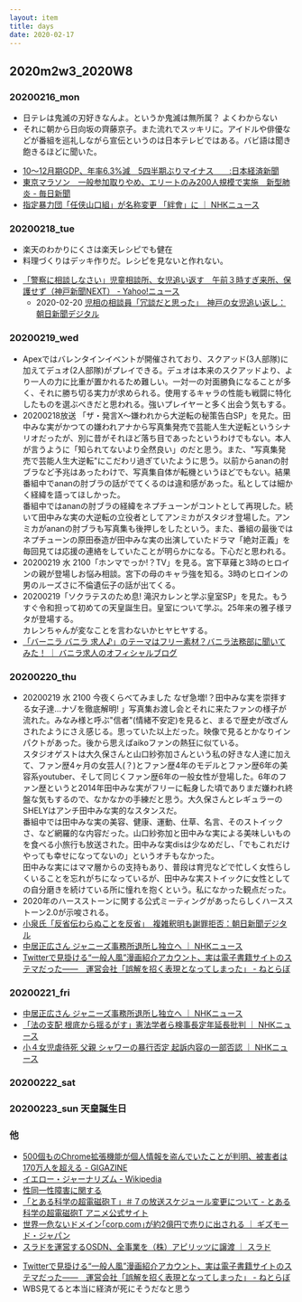 ```yaml
---
layout: item
title: days
date: 2020-02-17
---
```

## 2020m2w3_2020W8

### 20200216_mon  
* 日テレは鬼滅の刃好きなんよ。というか鬼滅は無所属？ よくわからない
* それに朝から日向坂の齊藤京子。また流れでスッキリに。アイドルや俳優などが番組を巡礼しながら宣伝というのは日本テレビではある。バビ語は聞き飽きるほどに聞いた。
- [10～12月期GDP、年率6.3%減　5四半期ぶりマイナス　　:日本経済新聞](https://www.nikkei.com/article/DGXLASFL17HUX_X10C20A2000000/)
- [東京マラソン　一般参加取りやめ、エリートのみ200人規模で実施　新型肺炎 - 毎日新聞](https://mainichi.jp/articles/20200217/k00/00m/050/106000c)
- [指定暴力団「任侠山口組」が名称変更 「絆會」に ｜ NHKニュース](https://www3.nhk.or.jp/news/html/20200217/k10012288881000.html)



### 20200218_tue
- 楽天のわかりにくさは楽天レシピでも健在
- 料理づくりはデッキ作りだ。レシピを見ないと作れない。
* [「警察に相談しなさい」児童相談所、女児追い返す　午前３時すぎ来所、保護せず（神戸新聞NEXT） - Yahoo!ニュース](https://headlines.yahoo.co.jp/hl?a=20200218-00000023-kobenext-soci)
    * 2020-02-20 [児相の相談員「冗談だと思った」　神戸の女児追い返し：朝日新聞デジタル](https://www.asahi.com/articles/ASN2N652ZN2NPIHB00L.html)



### 20200219_wed
* Apexではバレンタインイベントが開催されており、スクアッド(3人部隊)に加えてデュオ(2人部隊)がプレイできる。デュオは本来のスクアッドより、より一人の力に比重が置かれるため難しい。一対一の対面勝負になることが多く、それに勝ち切る実力が求められる。使用するキャラの性能も戦闘に特化したものを選ぶべきだと思われる。強いプレイヤーと多く出会う気もする。
* 20200218放送 「ザ・発言X～嫌われから大逆転の秘策告白SP」を見た。田中みな実がかつての嫌われアナから写真集発売で芸能人生大逆転というシナリオだったが、別に昔がそれほど落ち目であったというわけでもない。本人が言うように「知られてないより全然良い」のだと思う。また、"写真集発売で芸能人生大逆転"にこだわリ過ぎていたように思う。以前からananの肘ブラなど予兆はあったわけで、写真集自体が転機というほどでもない。結果番組中でananの肘ブラの話がでてくるのは違和感があった。私としては細かく経緯を語ってほしかった。<br>番組中ではananの肘ブラの経緯をネプチューンがコントとして再現した。続いて田中みな実の大逆転の立役者としてアンミカがスタジオ登場した。アンミカがananの肘ブラも写真集も後押しをしたという。また、番組の最後ではネプチューンの原田泰造が田中みな実の出演していたドラマ「絶対正義」を毎回見ては応援の連絡をしていたことが明らかになる。下心だと思われる。
* 20200219 水 2100「ホンマでっか!？TV」を見る。宮下草薙と3時のヒロインの親が登場しお悩み相談。宮下の母のキャラ強を知る。3時のヒロインの男のルーズさに不倫遺伝子の話が出てくる。
* 20200219「ソクラテスのため息! 滝沢カレンと学ぶ皇室SP」を見た。もうすぐ令和担って初めての天皇誕生日。皇室について学ぶ。25年来の雅子様ヲタが登場する。<br>カレンちゃんが変なことを言わないかヒヤヒヤする。
* [「バーニラ バニラ 求人♪」のテーマはフリー素材？バニラ法務部に聞いてみた！ ｜ バニラ求人のオフィシャルブログ](https://vanilla-official.jp/blog/secret/entry70/)

### 20200220_thu
* 20200219 水 2100 今夜くらべてみました  なぜ急増!？田中みな実を崇拝する女子達…ナゾを徹底解明! 」写真集お渡し会とそれに来たファンの様子が流れた。みなみ様と呼ぶ"信者"(情緒不安定)を見ると、まるで歴史が改ざんされたようにさえ感じる。思っていた以上だった。映像で見るとかなりインパクトがあった。後から思えばaikoファンの熱狂に似ている。<br>スタジオゲストは大久保さんと山口紗弥加さんという私の好きな人達に加えて、ファン歴4ヶ月の女芸人(？)とファン歴4年のモデルとファン歴6年の美容系youtuber、そして同じくファン歴6年の一般女性が登場した。6年のファン歴というと2014年田中みな実がフリーに転身した頃でありまだ嫌われ終盤な気もするので、なかなかの手練だと思う。大久保さんとレギュラーのSHELYはアンチ田中みな実的なスタンスだ。<br>番組中では田中みな実の美容、健康、運動、仕草、名言、そのストイックさ、など網羅的な内容だった。山口紗弥加と田中みな実による美味しいものを食べる小旅行も放送された。田中みな実disは少なめだし、「でもこれだけやっても幸せになってないの」というオチもなかった。<br>田中みな実にはママ層からの支持もあり、普段は育児などで忙しく女性らしくいることを忘れがちになっているが、田中みな実ストイックに女性としての自分磨きを続けている所に憧れを抱くという。私になかった観点だった。
* 2020年のハースストーンに関する公式ミーティングがあったらしくハースストーン2.0が示唆される。
* [小泉氏「反省伝わらぬことを反省」　複雑釈明も謝罪拒否：朝日新聞デジタル](https://www.asahi.com/articles/ASN2N5KG5N2NUTFK00M.html)
* [中居正広さん ジャニーズ事務所退所し独立へ ｜ NHKニュース](https://www3.nhk.or.jp/news/html/20200221/k10012296271000.html?utm_int=all_contents_just-in_001)
* [Twitterで見掛ける“一般人風”漫画紹介アカウント、実は電子書籍サイトのステマだった――　運営会社「誤解を招く表現となってしまった」 - ねとらぼ](https://nlab.itmedia.co.jp/nl/articles/2002/21/news094.html)

### 20200221_fri
- [中居正広さん ジャニーズ事務所退所し独立へ ｜ NHKニュース](https://www3.nhk.or.jp/news/html/20200221/k10012296271000.html)
- [「法の支配 根底から揺るがす」憲法学者ら検事長定年延長批判 ｜ NHKニュース](https://www3.nhk.or.jp/news/html/20200221/k10012296451000.html)
- [小４女児虐待死 父親 シャワーの暴行否定 起訴内容の一部否認 ｜ NHKニュース](https://www3.nhk.or.jp/news/html/20200221/k10012295151000.html)

### 20200222_sat

### 20200223_sun 天皇誕生日

### 他
* [500個ものChrome拡張機能が個人情報を盗んでいたことが判明、被害者は170万人を超える - GIGAZINE](https://gigazine.net/news/20200217-chrome-extension-malware-malvertising/)
* [イエロー・ジャーナリズム - Wikipedia](https://ja.wikipedia.org/wiki/%E3%82%A4%E3%82%A8%E3%83%AD%E3%83%BC%E3%83%BB%E3%82%B8%E3%83%A3%E3%83%BC%E3%83%8A%E3%83%AA%E3%82%BA%E3%83%A0)
* [性同一性障害に関する](https://www.jspn.or.jp/uploads/uploads/files/activity/gid_guideline_no4_20180120.pdf)
* [「とある科学の超電磁砲Ｔ」＃７の放送スケジュール変更について - とある科学の超電磁砲T アニメ公式サイト](https://toaru-project.com/railgun_t/news/index00540000.html)
* [世界一危ないドメイン｢corp.com｣が約2億円で売りに出される ｜ ギズモード・ジャパン](https://www.gizmodo.jp/2020/02/for-1-7million-you-could-own-one-of-the-most-dangerous-domains.html)
* [スラドを運営するOSDN、全事業を（株）アピリッツに譲渡 ｜ スラド](https://srad.jp/story/20/02/17/1740214/)
- [Twitterで見掛ける“一般人風”漫画紹介アカウント、実は電子書籍サイトのステマだった――　運営会社「誤解を招く表現となってしまった」 - ねとらぼ](https://nlab.itmedia.co.jp/nl/articles/2002/21/news094.html)
- WBS見てると本当に経済が死にそうだなと思う